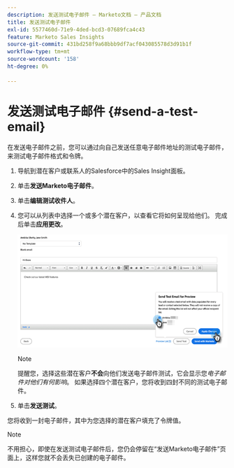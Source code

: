 ```yaml
---
description: 发送测试电子邮件 — Marketo文档 — 产品文档
title: 发送测试电子邮件
exl-id: 5577460d-71e9-4ded-bcd3-07689fca4c43
feature: Marketo Sales Insights
source-git-commit: 431bd258f9a68bbb9df7acf043085578d3d91b1f
workflow-type: tm+mt
source-wordcount: '158'
ht-degree: 0%

---
```


# 发送测试电子邮件 {#send-a-test-email}

在发送电子邮件之前，您可以通过向自己发送任意电子邮件地址的测试电子邮件，来测试电子邮件格式和令牌。

1. 导航到潜在客户或联系人的Salesforce中的Sales Insight面板。

1. 单击&#x200B;**发送Marketo电子邮件**。

1. 单击&#x200B;**编辑测试收件人**。

1. 您可以从列表中选择一个或多个潜在客户，以查看它将如何呈现给他们。 完成后单击&#x200B;**应用更改**。

   ![](assets/send-a-test-email-1.png)

   >[!NOTE]
   >
   >提醒您，选择这些潜在客户&#x200B;**不会**&#x200B;向他们发送电子邮件测试，它会显示您&#x200B;_电子邮件对他们有何影响_。 如果选择四个潜在客户，您将收到四封不同的测试电子邮件。

1. 单击&#x200B;**发送测试**。

您将收到一封电子邮件，其中为您选择的潜在客户填充了令牌值。

>[!NOTE]
>
>不用担心，即使在发送测试电子邮件后，您仍会停留在“发送Marketo电子邮件”页面上，这样您就不会丢失已创建的电子邮件。
